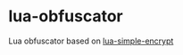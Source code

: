 # lua-obfuscator
Lua obfuscator based on [lua-simple-encrypt](https://ganlvtech.github.io/lua-simple-encrypt/)

